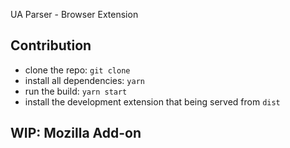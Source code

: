 UA Parser - Browser Extension

## Contribution

* clone the repo: `git clone`
* install all dependencies: `yarn` 
* run the build: `yarn start`
* install the development extension that being served from `dist`

## WIP: Mozilla Add-on
